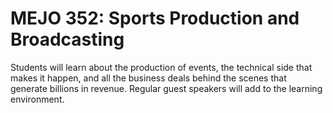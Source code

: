 # MEJO 352: Sports Production and Broadcasting

Students will learn about the production of events, the technical side that makes it happen, and all the business deals behind the scenes that generate billions in revenue. Regular guest speakers will add to the learning environment.